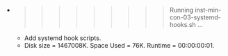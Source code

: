 * >>>>>>>>> Running inst-min-con-03-systemd-hooks.sh ...
  * Add systemd hook scripts.
  * Disk size = 1467008K. Space Used = 76K. Runtime = 00:00:00:01.
